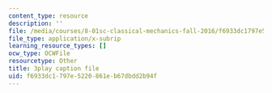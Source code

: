 ```yaml
---
content_type: resource
description: ''
file: /media/courses/8-01sc-classical-mechanics-fall-2016/f6933dc1797e5220861eb67dbdd2b94f_ZApVXJZF7pE.vtt
file_type: application/x-subrip
learning_resource_types: []
ocw_type: OCWFile
resourcetype: Other
title: 3play caption file
uid: f6933dc1-797e-5220-861e-b67dbdd2b94f
---
```


